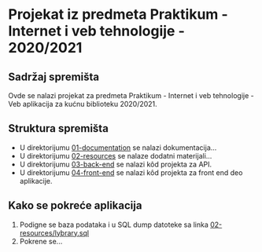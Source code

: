 # Projekat iz predmeta Praktikum - Internet i veb tehnologije - 2020/2021

## Sadržaj spremišta

Ovde se nalazi projekat za predmeta Praktikum - Internet i veb tehnologije - Veb aplikacija za kućnu biblioteku 2020/2021.

## Struktura spremišta

* U direktorijumu [01-documentation](./01-documentation) se nalazi dokumentacija...
* U direktorijumu [02-resources](./02-resources) se nalaze dodatni materijali...
* U direktorijumu [03-back-end](./03-back-end) se nalazi kôd projekta za API.
* U direktorijumu [04-front-end](./04-front-end) se nalazi kôd projekta za front end deo aplikacije.

## Kako se pokreće aplikacija

1. Podigne se baza podataka i u SQL dump datoteke sa linka [02-resources/lybrary.sql](./02-resources/library.sql)
2. Pokrene se...
